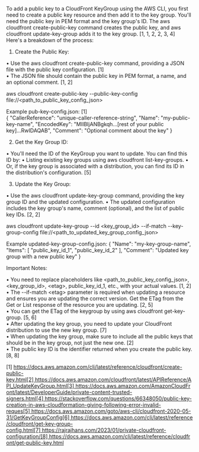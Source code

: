 To add a public key to a CloudFront KeyGroup using the AWS CLI, you first need to create a public key resource and then add it to the key group. You'll need the public key in PEM format and the key group's ID. The aws cloudfront create-public-key command creates the public key, and aws cloudfront update-key-group adds it to the key group. [1, 1, 2, 2, 3, 4]  
Here's a breakdown of the process: 
1. Create the Public Key: 

• Use the aws cloudfront create-public-key command, providing a JSON file with the public key configuration. [1]  
• The JSON file should contain the public key in PEM format, a name, and an optional comment. [1, 2]  

aws cloudfront create-public-key --public-key-config file://<path_to_public_key_config_json>

Example pub-key-config.json: [1]  
{
  "CallerReference": "unique-caller-reference-string",
  "Name": "my-public-key-name",
  "EncodedKey": "MIIBIjANBgkqh...[rest of your public key]...RwIDAQAB",
  "Comment": "Optional comment about the key"
}

2. Get the Key Group ID: 

• You'll need the ID of the KeyGroup you want to update. You can find this ID by: 
	• Listing existing key groups using aws cloudfront list-key-groups. 
	• Or, if the key group is associated with a distribution, you can find its ID in the distribution's configuration. [5]  

3. Update the Key Group: 

• Use the aws cloudfront update-key-group command, providing the key group ID and the updated configuration. 
• The updated configuration includes the key group's name, comment (optional), and the list of public key IDs. [2, 2]  

aws cloudfront update-key-group --id <key_group_id> --if-match <etag> --key-group-config file://<path_to_updated_key_group_config_json>

Example updated-key-group-config.json: 
{
  "Name": "my-key-group-name",
  "Items": [
    "public_key_id_1",
    "public_key_id_2"
  ],
  "Comment": "Updated key group with a new public key"
}

Important Notes: 

• You need to replace placeholders like &lt;path_to_public_key_config_json&gt;, &lt;key_group_id&gt;, &lt;etag&gt;, public_key_id_1, etc., with your actual values. [1, 2]  
• The --if-match &lt;etag&gt; parameter is required when updating a resource and ensures you are updating the correct version. Get the ETag from the Get or List response of the resource you are updating. [2, 5]  
• You can get the ETag of the keygroup by using aws cloudfront get-key-group. [5, 6]  
• After updating the key group, you need to update your CloudFront distribution to use the new key group. [7]  
• When updating the key group, make sure to include all the public keys that should be in the key group, not just the new one. [2]  
• The public key ID is the identifier returned when you create the public key. [8, 8]  


[1] https://docs.aws.amazon.com/cli/latest/reference/cloudfront/create-public-key.html[2] https://docs.aws.amazon.com/cloudfront/latest/APIReference/API_UpdateKeyGroup.html[3] https://docs.aws.amazon.com/AmazonCloudFront/latest/DeveloperGuide/private-content-trusted-signers.html[4] https://stackoverflow.com/questions/66348050/public-key-creation-in-aws-cloudformation-giving-following-error-invalid-reques[5] https://docs.aws.amazon.com/goto/aws-cli/cloudfront-2020-05-31/GetKeyGroupConfig[6] https://docs.aws.amazon.com/cli/latest/reference/cloudfront/get-key-group-config.html[7] https://rajrajhans.com/2023/01/private-cloudfront-configuration/[8] https://docs.aws.amazon.com/cli/latest/reference/cloudfront/get-public-key.html
